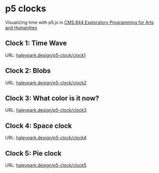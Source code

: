 # p5 clocks
Visualizing time with p5.js in [CMS.844 Exploratory Programming for Arts and Humanities](http://nickm.com/classes/exploratory_programming/2018_spring/)



## Clock 1: Time Wave
URL: [haleypark.design/p5-clock/clock1](http://haleypark.design/p5-clock/clock1)

## Clock 2: Blobs
URL: [haleypark.design/p5-clock/clock2](http://haleypark.design/p5-clock/clock2)

## Clock 3: What color is it now?
URL: [haleypark.design/p5-clock/clock3](http://haleypark.design/p5-clock/clock3)

## Clock 4: Space clock
URL: [haleypark.design/p5-clock/clock4](http://haleypark.design/p5-clock/clock4)

## Clock 5: Pie clock
URL: [haleypark.design/p5-clock/clock5](http://haleypark.design/p5-clock/clock5)
